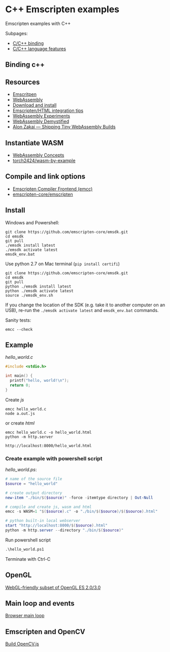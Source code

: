 # C++ Emscripten examples

Emscripten examples with C++

Subpages:

- [C/C++ binding](emscripten/binding-c++.md)
- [C/C++ language features](emscripten/c++_language_features.md)

## Binding c++

## Resources

- [Emscritpen](https://emscripten.org/)
- [WebAssembly](https://webassembly.org/)  
- [Download and install](https://emscripten.org/docs/getting_started/downloads.html)
- [Emscripten/HTML integration tips](https://floooh.github.io/2017/02/22/emsc-html.html)
- [WebAssembly Experiments](https://floooh.github.io/2016/03/17/oryol-webassembly.html)
- [WebAssembly Demystified](https://floooh.github.io/2017/06/09/webassembly-demystified.html)
- [Alon Zakai — Shipping Tiny WebAssembly Builds](https://www.youtube.com/watch?v=_lLqZR4ufSI)

## Instantiate WASM

- [WebAssembly Concepts](https://developer.mozilla.org/en-US/docs/WebAssembly/Concepts)
- [torch2424/wasm-by-example](https://github.com/torch2424/wasm-by-example/blob/master/demo-util/instantiateWasm.js)

## Compile and link options

- [Emscripten Compiler Frontend (emcc)](https://emscripten.org/docs/tools_reference/emcc.html)
- [emscripten-core/emscripten](https://github.com/emscripten-core/emscripten/blob/main/src/settings.js)

## Install

Windows and Powershell:

```lang-none
git clone https://github.com/emscripten-core/emsdk.git
cd emsdk
git pull
./emsdk install latest
./emsdk activate latest
emsdk_env.bat
```

Use python 2.7 on Mac terminal (`pip install certifi`)

```lang-non
git clone https://github.com/emscripten-core/emsdk.git
cd emsdk
git pull
python ./emsdk install latest
python ./emsdk activate latest
source ./emsdk_env.sh
```

If you change the location of the SDK (e.g. take it to another computer on an USB), re-run the `./emsdk activate latest` and `emsdk_env.bat` commands.

Sanity tests:

```lang-none
emcc --check
``` 

## Example

_hello_world.c_

```c
#include <stdio.h>

int main() {
  printf("hello, world!\n");
  return 0;
}
```

Create _js_

```lang-none
emcc hello_world.c
node a.out.js
```

or create _html_

```lang-none
emcc hello_world.c -o hello_world.html
python -m http.server
```

`http://localhost:8000/hello_world.html`

### Create example with powershell script

*hello_world.ps*:

```ps1
# name of the source file
$source = "hello_world"

# create output directory
new-item "./bin/$($source)" -force -itemtype directory | Out-Null

# compile and create js, wasm and html
emcc -s WASM=1 "$($source).c" -o "./bin/$($source)/$($source).html"

# python built-in local webserver 
start "http://localhost:8000/$($source).html"
python -m http.server --directory "./bin/$($source)"
```

Run powershell script

```ps
.\hello_world.ps1
```

Terminate with Ctrl-C

## OpenGL

[WebGL-friendly subset of OpenGL ES 2.0/3.0](https://emscripten.org/docs/porting/multimedia_and_graphics/OpenGL-support.html#webgl-friendly-subset-of-opengl-es-2-0-3-0)

## Main loop and events

[Browser main loop](https://emscripten.org/docs/porting/emscripten-runtime-environment.html#browser-main-loop)

## Emscripten and OpenCV

[Build OpenCV.js](https://docs.opencv.org/4.x/d4/da1/tutorial_js_setup.html)
